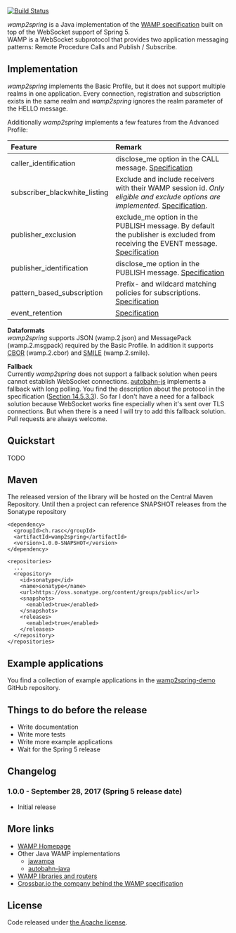 
[![Build Status](https://api.travis-ci.org/ralscha/wamp2spring.png)](https://travis-ci.org/ralscha/wamp2spring)

*wamp2spring* is a Java implementation of the [WAMP specification](http://wamp-proto.org/spec/) built on top of the WebSocket support of Spring 5.   
WAMP is a WebSocket subprotocol that provides two application messaging patterns: Remote Procedure Calls and Publish / Subscribe. 

## Implementation
*wamp2spring* implements the Basic Profile, but it does not support multiple realms in one application. 
Every connection, registration and subscription exists in the same realm and *wamp2spring* ignores the realm 
parameter of the HELLO message.

Additionally *wamp2spring* implements a few features from the Advanced Profile:

|Feature                      |Remark                                                                                                                                                    |
|:----------------------------|:---------------------------------------------------------------------------------------------------------------------------------------------------------|
|caller_identification        |disclose_me option in the CALL message. [Specification](http://wamp-proto.org/static/rfc/draft-oberstet-hybi-crossbar-wamp.html#rfc.section.14.3.5)                                               |
|subscriber_blackwhite_listing|Exclude and include receivers with their WAMP session id. *Only eligible and exclude options are implemented.* [Specification](http://wamp-proto.org/static/rfc/draft-oberstet-hybi-crossbar-wamp.html#rfc.section.14.4.1).|
|publisher_exclusion          |exclude_me option in the PUBLISH message. By default the publisher is excluded from receiving the EVENT message. [Specification](http://wamp-proto.org/static/rfc/draft-oberstet-hybi-crossbar-wamp.html#rfc.section.14.4.2)                                               |
|publisher_identification     |disclose_me option in the PUBLISH message. [Specification](http://wamp-proto.org/static/rfc/draft-oberstet-hybi-crossbar-wamp.html#rfc.section.14.4.3)|
|pattern_based_subscription   |Prefix- and wildcard matching policies for subscriptions. [Specification](http://wamp-proto.org/static/rfc/draft-oberstet-hybi-crossbar-wamp.html#rfc.section.14.4.6)                                               |
|event_retention              |[Specification](https://github.com/wamp-proto/wamp-proto/blob/da34d9bd833beeb6f9cc8bc89faf8138d710aa78/rfc/text/advanced/ap_pubsub_event_retention.md)|

**Dataformats**   
*wamp2spring* supports JSON (wamp.2.json) and MessagePack (wamp.2.msgpack) required by the Basic Profile. In addition it
supports [CBOR](http://cbor.io/) (wamp.2.cbor) and [SMILE](https://en.wikipedia.org/wiki/Smile_(data_interchange_format)) (wamp.2.smile).


**Fallback**   
Currently *wamp2spring* does not support a fallback solution when peers cannot establish 
WebSocket connections. [autobahn-js](https://github.com/crossbario/autobahn-js) implements a fallback with long polling. 
You find the description about the protocol in the specification ([Section 14.5.3.3](http://wamp-proto.org/static/rfc/draft-oberstet-hybi-crossbar-wamp.html#rfc.section.14.5.3.3)).
So far I don't have a need for a fallback solution because WebSocket works fine especially when it's sent over TLS connections.
But when there is a need I will try to add this fallback solution. Pull requests are always welcome.


## Quickstart
TODO

## Maven
The released version of the library will be hosted on the Central Maven Repository. 
Until then a project can reference SNAPSHOT releases from the Sonatype repository

```
<dependency>
  <groupId>ch.rasc</groupId>
  <artifactId>wamp2spring</artifactId>
  <version>1.0.0-SNAPSHOT</version>
</dependency>
		
<repositories>
  ...
  <repository>
    <id>sonatype</id>
    <name>sonatype</name>
    <url>https://oss.sonatype.org/content/groups/public</url>
    <snapshots>
      <enabled>true</enabled>
    </snapshots>
    <releases>
      <enabled>true</enabled>
    </releases>
  </repository>
</repositories>		
```

## Example applications
You find a collection of example applications in the [wamp2spring-demo](https://github.com/ralscha/wamp2spring-demo) GitHub repository.


## Things to do before the release
  * Write documentation
  * Write more tests
  * Write more example applications
  * Wait for the Spring 5 release


## Changelog

### 1.0.0 - September 28, 2017 (Spring 5 release date)
  * Initial release


## More links
  * [WAMP Homepage](http://wamp-proto.org/)
  * Other Java WAMP implementations
     * [jawampa](https://github.com/Matthias247/jawampa)
     * [autobahn-java](https://github.com/crossbario/autobahn-java)     
  * [WAMP libraries and routers](http://wamp-proto.org/implementations/)
  * [Crossbar.io the company behind the WAMP specification](http://crossbario.com/)

  
## License
Code released under [the Apache license](http://www.apache.org/licenses/).
